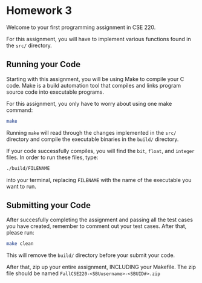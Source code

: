 # Homework 3
Welcome to your first programming assignment in CSE 220.

For this assignment, you will have to implement various functions found in the `src/` directory.

## Running your Code

Starting with this assignment, you will be using Make to compile your C code. Make is a build automation tool that compiles and links program source code into executable programs.

For this assignment, you only have to worry about using one make command:

```bash
make
```

Running `make` will read through the changes implemented in the `src/` directory and compile the executable binaries in the `build/` directory.

If your code successfully compiles, you will find the `bit`, `float`, and `integer` files. In order to run these files, type:

```bash
./build/FILENAME
```

into your terminal, replacing `FILENAME` with the name of the executable you want to run.

## Submitting your Code

After succesfully completing the assignment and passing all the test cases you have created, remember to comment out your test cases. After that, please run:
```bash
make clean
```
This will remove the `build/` directory before your submit your code.

After that, zip up your entire assignment, INCLUDING your Makefile. The zip file should be named `FallCSE220-<SBUusername>-<SBUID#>.zip` 